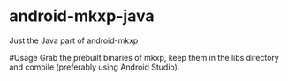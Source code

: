 # android-mkxp-java
Just the Java part of android-mkxp

#Usage
Grab the prebuilt binaries of mkxp, keep them in the libs directory and compile (preferably using Android Studio).